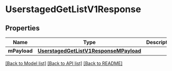 # UserstagedGetListV1Response

## Properties
Name | Type | Description | Notes
------------ | ------------- | ------------- | -------------
**mPayload** | [**UserstagedGetListV1ResponseMPayload**](UserstagedGetListV1ResponseMPayload.md) |  | 

[[Back to Model list]](../README.md#documentation-for-models) [[Back to API list]](../README.md#documentation-for-api-endpoints) [[Back to README]](../README.md)


